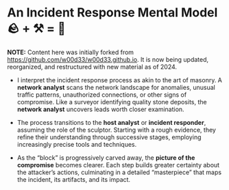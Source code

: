 # An Incident Response Mental Model 🪨 + ⚒️ = 🗿

**NOTE:** Content here was initially forked from https://github.com/w00d33/w00d33.github.io. It is now being updated, reorganized, and restructured with new material as of 2024.

- I interpret the incident response process as akin to the art of masonry. A **network analyst** scans the network landscape for anomalies, unusual traffic patterns, unauthorized connections, or other signs of compromise. Like a surveyor identifying quality stone deposits, the **network analyst** uncovers leads worth closer examination.  

- The process transitions to the **host analyst** or **incident responder**, assuming the role of the sculptor. Starting with a rough evidence, they refine their understanding through successive stages, employing increasingly precise tools and techniques.  

- As the “block” is progressively carved away, the **picture of the compromise** becomes clearer. Each step builds greater certainty about the attacker’s actions, culminating in a detailed “masterpiece” that maps the incident, its artifacts, and its impact. 
